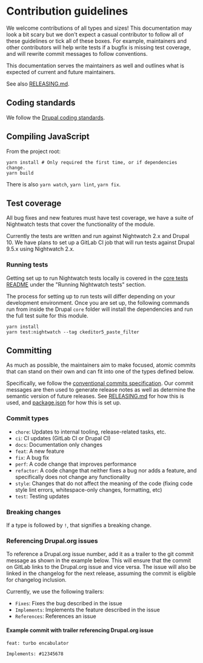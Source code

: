 # Contribution guidelines

We welcome contributions of all types and sizes! This documentation may look a
bit scary but we don't expect a casual contributor to follow all of these
guidelines or tick all of these boxes. For example, maintainers and other
contributors will help write tests if a bugfix is missing test coverage, and
will rewrite commit messages to follow conventions.

This documentation serves the maintainers as well and outlines what is expected
of current and future maintainers.

See also [RELEASING.md](RELEASING.md).

## Coding standards

We follow the [Drupal coding standards](https://www.drupal.org/docs/develop/standards).

## Compiling JavaScript

From the project root:

```
yarn install # Only required the first time, or if dependencies change.
yarn build
```

There is also `yarn watch`, `yarn lint`, `yarn fix`.

## Test coverage

All bug fixes and new features must have test coverage, we have a suite of
Nightwatch tests that cover the functionality of the module.

Currently the tests are written and run against Nightwatch 2.x and Drupal 10.
We have plans to set up a GitLab CI job that will run tests against Drupal
9.5.x using Nightwatch 2.x.

### Running tests

Getting set up to run Nightwatch tests locally is covered in the [core tests
README] under the "Running Nightwatch tests" section.

The process for setting up to run tests will differ depending on your
development environment. Once you are set up, the following commands run from
inside the Drupal `core` folder will install the dependencies and run the full
test suite for this module.

```
yarn install
yarn test:nightwatch --tag ckeditor5_paste_filter
```

[core tests README]: https://git.drupalcode.org/project/drupal/-/blob/11.x/core/tests/README.md

## Committing

As much as possible, the maintainers aim to make focused, atomic commits that
can stand on their own and can fit into one of the types defined below.

Specifically, we follow the [conventional commits specification]. Our commit
messages are then used to generate release notes as well as determine the
semantic version of future releases. See [RELEASING.md](RELEASING.md) for how
this is used, and [package.json](package.json) for how this is set up.

[conventional commits specification]: https://www.conventionalcommits.org/en/v1.0.0/

### Commit types

- `chore`: Updates to internal tooling, release-related tasks, etc.
- `ci`: CI updates (GitLab CI or Drupal CI)
- `docs`: Documentation only changes
- `feat`: A new feature
- `fix`: A bug fix
- `perf`: A code change that improves performance
- `refactor`: A code change that neither fixes a bug nor adds a feature, and
  specifically does not change any functionality
- `style`: Changes that do not affect the meaning of the code (fixing code
  style lint errors, whitespace-only changes, formatting, etc)
- `test`: Testing updates

### Breaking changes

If a type is followed by `!`, that signifies a breaking change.

### Referencing Drupal.org issues

To reference a Drupal.org issue number, add it as a trailer to the git commit
message as shown in the example below. This will ensure that the commit on
GitLab links to the Drupal.org issue and vice versa. The issue will also be
linked in the changelog for the next release, assuming the commit is eligible
for changelog inclusion.

Currently, we use the following trailers:

- `Fixes`: Fixes the bug described in the issue
- `Implements`: Implements the feature described in the issue
- `References`: References an issue

#### Example commit with trailer referencing Drupal.org issue

```
feat: turbo encabulator

Implements: #12345678
```
